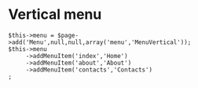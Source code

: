 # Vertical menu

    $this->menu = $page->add('Menu',null,null,array('menu','MenuVertical'));
    $this->menu
         ->addMenuItem('index','Home')
         ->addMenuItem('about','About')
         ->addMenuItem('contacts','Contacts')
    ;
